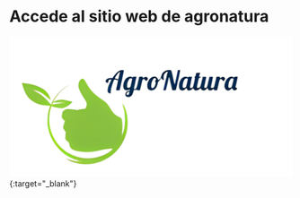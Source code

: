 # Accede al sitio web de agronatura
[![Accede al sitio web de agronatura](img/agronatura.png)](http://agronatura.000webhostapp.com/){:target="_blank"}

